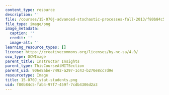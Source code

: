 ```yaml
---
content_type: resource
description: ''
file: /courses/15-070j-advanced-stochastic-processes-fall-2013/f80b84c5fab497f7459f7cdb4306d2a3_15-070J_stat-students.png
file_type: image/png
image_metadata:
  caption: ''
  credit: ''
  image-alt: ''
learning_resource_types: []
license: https://creativecommons.org/licenses/by-nc-sa/4.0/
ocw_type: OCWImage
parent_title: Instructor Insights
parent_type: ThisCourseAtMITSection
parent_uid: 906e8abe-7492-a297-1c43-b270e8cc7d9e
resourcetype: Image
title: 15-070J_stat-students.png
uid: f80b84c5-fab4-97f7-459f-7cdb4306d2a3
---
```

